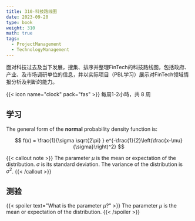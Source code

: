 ```yaml
---
title: 310-科技路线图
date: 2023-09-20
type: book
weight: 310
math: true
tags:
  - ProjectManagement
  - TechnologyManagement
---
```

面对科技过去及当下发展，搜集、排序并整理FinTech的科技路线图，包括政府、产业、及市场调研单位的信息，并以实际项目（PBL学习）展示对FinTech领域情报分析及判断的能力。

<!--more-->

{{< icon name="clock" pack="fas" >}} 每周1-2小時，共 8 周

## 学习

The general form of the **normal** probability density function is:

$$
f(x) = \frac{1}{\sigma \sqrt{2\pi} } e^{-\frac{1}{2}\left(\frac{x-\mu}{\sigma}\right)^2}
$$

{{< callout note >}}
The parameter $\mu$ is the mean or expectation of the distribution.
$\sigma$ is its standard deviation.
The variance of the distribution is $\sigma^{2}$.
{{< /callout >}}

## 测验

{{< spoiler text="What is the parameter $\mu$?" >}}
The parameter $\mu$ is the mean or expectation of the distribution.
{{< /spoiler >}}
